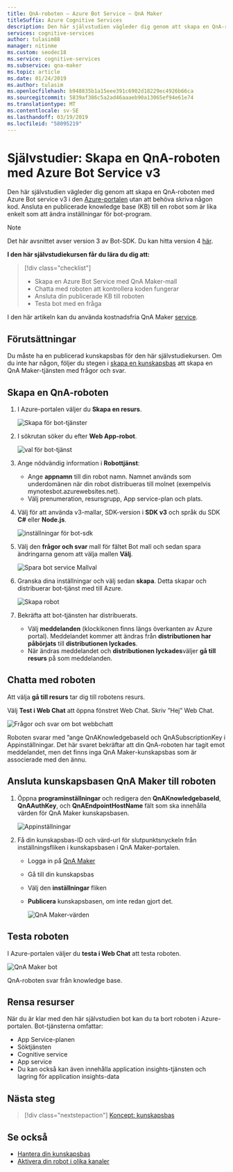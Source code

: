 ```yaml
---
title: QnA-roboten – Azure Bot Service – QnA Maker
titleSuffix: Azure Cognitive Services
description: Den här självstudien vägleder dig genom att skapa en QnA-roboten med Azure Bot service v3 på Azure portal.
services: cognitive-services
author: tulasim88
manager: nitinme
ms.custom: seodec18
ms.service: cognitive-services
ms.subservice: qna-maker
ms.topic: article
ms.date: 01/24/2019
ms.author: tulasim
ms.openlocfilehash: b948835b1a15eee391c6902d18229ec4926b66ca
ms.sourcegitcommit: 5839af386c5a2ad46aaaeb90a13065ef94e61e74
ms.translationtype: MT
ms.contentlocale: sv-SE
ms.lasthandoff: 03/19/2019
ms.locfileid: "58095219"
---
```

# <a name="tutorial-create-a-qna-bot-with-azure-bot-service-v3"></a>Självstudier: Skapa en QnA-roboten med Azure Bot Service v3

Den här självstudien vägleder dig genom att skapa en QnA-roboten med Azure Bot service v3 i den [Azure-portalen](https://portal.azure.com) utan att behöva skriva någon kod. Ansluta en publicerade knowledge base (KB) till en robot som är lika enkelt som att ändra inställningar för bot-program. 

> [!Note] 
> Det här avsnittet avser version 3 av Bot-SDK. Du kan hitta version 4 [här](https://docs.microsoft.com/azure/bot-service/bot-builder-howto-qna?view=azure-bot-service-4.0&tabs=cs). 

**I den här självstudiekursen får du lära du dig att:**

<!-- green checkmark -->
> [!div class="checklist"]
> * Skapa en Azure Bot Service med QnA Maker-mall
> * Chatta med roboten att kontrollera koden fungerar 
> * Ansluta din publicerade KB till roboten
> * Testa bot med en fråga

I den här artikeln kan du använda kostnadsfria QnA Maker [service](../how-to/set-up-qnamaker-service-azure.md).

## <a name="prerequisites"></a>Förutsättningar

Du måste ha en publicerad kunskapsbas för den här självstudiekursen. Om du inte har någon, följer du stegen i [skapa en kunskapsbas](../How-To/create-knowledge-base.md) att skapa en QnA Maker-tjänsten med frågor och svar.

## <a name="create-a-qna-bot"></a>Skapa en QnA-roboten

1. I Azure-portalen väljer du **Skapa en resurs**.

    ![Skapa för bot-tjänster](../media/qnamaker-tutorials-create-bot/bot-service-creation.png)

2. I sökrutan söker du efter **Web App-robot**.

    ![val för bot-tjänst](../media/qnamaker-tutorials-create-bot/bot-service-selection.png)

3. Ange nödvändig information i **Robottjänst**:

    - Ange **appnamn** till din robot namn. Namnet används som underdomänen när din robot distribueras till molnet (exempelvis mynotesbot.azurewebsites.net).
    - Välj prenumeration, resursgrupp, App service-plan och plats.

4. Välj för att använda v3-mallar, SDK-version i **SDK v3** och språk du SDK **C#** eller **Node.js**.

    ![inställningar för bot-sdk](../media/qnamaker-tutorials-create-bot/bot-v3.png)

5. Välj den **frågor och svar** mall för fältet Bot mall och sedan spara ändringarna genom att välja mallen **Välj**.

    ![Spara bot service Mallval](../media/qnamaker-tutorials-create-bot/bot-v3-template.png)

6. Granska dina inställningar och välj sedan **skapa**. Detta skapar och distribuerar bot-tjänst med till Azure.

    ![Skapa robot](../media/qnamaker-tutorials-create-bot/bot-blade-settings-v3.png)

7. Bekräfta att bot-tjänsten har distribuerats.

    - Välj **meddelanden** (klockikonen finns längs överkanten av Azure portal). Meddelandet kommer att ändras från **distributionen har påbörjats** till **distributionen lyckades**.
    - När ändras meddelandet och **distributionen lyckades**väljer **gå till resurs** på som meddelanden.

## <a name="chat-with-the-bot"></a>Chatta med roboten

Att välja **gå till resurs** tar dig till robotens resurs.

Välj **Test i Web Chat** att öppna fönstret Web Chat. Skriv ”Hej” Web Chat.

![Frågor och svar om bot webbchatt](../media/qnamaker-tutorials-create-bot/qna-bot-web-chat.PNG)

Roboten svarar med ”ange QnAKnowledgebaseId och QnASubscriptionKey i Appinställningar. Det här svaret bekräftar att din QnA-roboten har tagit emot meddelandet, men det finns inga QnA Maker-kunskapsbas som är associerade med den ännu. 

## <a name="connect-your-qna-maker-knowledge-base-to-the-bot"></a>Ansluta kunskapsbasen QnA Maker till roboten

1. Öppna **programinställningar** och redigera den **QnAKnowledgebaseId**, **QnAAuthKey**, och **QnAEndpointHostName** fält som ska innehålla värden för QnA Maker kunskapsbasen.

    ![Appinställningar](../media/qnamaker-tutorials-create-bot/application-settings.PNG)

1. Få din kunskapsbas-ID och värd-url för slutpunktsnyckeln från inställningsfliken i kunskapsbasen i QnA Maker-portalen.

   - Logga in på [QnA Maker](https://qnamaker.ai)
   - Gå till din kunskapsbas
   - Välj den **inställningar** fliken
   - **Publicera** kunskapsbasen, om inte redan gjort det.

     ![QnA Maker-värden](../media/qnamaker-tutorials-create-bot/qnamaker-settings-kbid-key.PNG)

## <a name="test-the-bot"></a>Testa roboten

I Azure-portalen väljer du **testa i Web Chat** att testa roboten. 

![QnA Maker bot](../media/qnamaker-tutorials-create-bot/qna-bot-web-chat-response.PNG)

QnA-roboten svar från knowledge base.

## <a name="clean-up-resources"></a>Rensa resurser

När du är klar med den här självstudien bot kan du ta bort roboten i Azure-portalen. Bot-tjänsterna omfattar:

* App Service-planen
* Söktjänsten
* Cognitive service
* App service
* Du kan också kan även innehålla application insights-tjänsten och lagring för application insights-data

## <a name="next-steps"></a>Nästa steg

> [!div class="nextstepaction"]
> [Koncept: kunskapsbas](../concepts/knowledge-base.md)

## <a name="see-also"></a>Se också

- [Hantera din kunskapsbas](https://qnamaker.ai)
- [Aktivera din robot i olika kanaler](https://docs.microsoft.com/azure/bot-service/bot-service-manage-channels)
